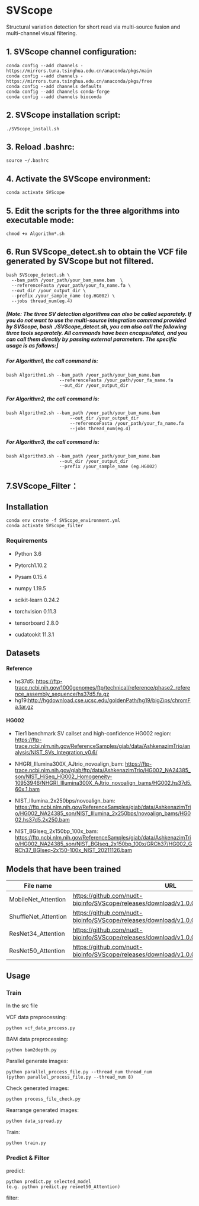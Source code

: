 # SVScope
Structural variation detection for short read via multi-source fusion and multi-channel visual filtering.

## 1. SVScope channel configuration:

```
conda config --add channels - https://mirrors.tuna.tsinghua.edu.cn/anaconda/pkgs/main
conda config --add channels - https://mirrors.tuna.tsinghua.edu.cn/anaconda/pkgs/free
conda config --add channels defaults
conda config --add channels conda-forge
conda config --add channels bioconda
```

## 2. SVScope installation script:

```
./SVScope_install.sh
```

## 3. Reload .bashrc:

```
source ~/.bashrc
```

## 4. Activate the SVScope environment:

```
conda activate SVScope
```

## 5. Edit the scripts for the three algorithms into executable mode:

```
chmod +x Algorithm*.sh
```

## 6. Run SVScope_detect.sh to obtain the VCF file generated by SVScope but not filtered.

```
bash SVScope_detect.sh \
  --bam_path /your_path/your_bam_name.bam  \
  --referenceFasta /your_path/your_fa_name.fa \
  --out_dir /your_output_dir \
  --prefix /your_sample_name (eg.HG002) \
  --jobs thread_num(eg.4)
```

##### [Note: The three SV detection algorithms can also be called separately. If you do not want to use the multi-source integration command provided by SVScope, bash ./SVScope_detect.sh, you can also call the following three tools separately. All commands have been encapsulated, and you can call them directly by passing external parameters. The specific usage is as follows:]

##### For Algorithm1, the call command is:

```
bash Algorithm1.sh --bam_path /your_path/your_bam_name.bam 
					--referenceFasta /your_path/your_fa_name.fa
					--out_dir /your_output_dir
```

##### For Algorithm2, the call command is:

```
bash Algorithm2.sh --bam_path /your_path/your_bam_name.bam 
						--out_dir /your_output_dir
						--referenceFasta /your_path/your_fa_name.fa 
						--jobs thread_num(eg.4)
```

##### For Algorithm3, the call command is:

```
bash Algorithm3.sh --bam_path /your_path/your_bam_name.bam 
					--out_dir /your_output_dir
					--prefix /your_sample_name (eg.HG002)
```



## 7.SVScope_Filter：

## Installation

```
conda env create -f SVScope_environment.yml
conda activate SVScope_filter
```

### Requirements

- Python 3.6                                                           

- Pytorch1.10.2

- Pysam 0.15.4

- numpy 1.19.5

- scikit-learn 0.24.2

- torchvision 0.11.3 

- tensorboard 2.8.0

- cudatookit 11.3.1

## Datasets

#### Reference

- hs37d5: https://ftp-trace.ncbi.nih.gov/1000genomes/ftp/technical/reference/phase2_reference_assembly_sequence/hs37d5.fa.gz
- hg19:http://hgdownload.cse.ucsc.edu/goldenPath/hg19/bigZips/chromFa.tar.gz

#### HG002

- Tier1 benchmark SV callset and high-confidence HG002 region: https://ftp-trace.ncbi.nlm.nih.gov/ReferenceSamples/giab/data/AshkenazimTrio/analysis/NIST_SVs_Integration_v0.6/

- NHGRI_Illumina300X_AJtrio_novoalign_bam: https://ftp-trace.ncbi.nlm.nih.gov/giab/ftp/data/AshkenazimTrio/HG002_NA24385_son/NIST_HiSeq_HG002_Homogeneity-10953946/NHGRI_Illumina300X_AJtrio_novoalign_bams/HG002.hs37d5.60x.1.bam
- NIST_Illumina_2x250bps/novoalign_bam: https://ftp.ncbi.nlm.nih.gov/ReferenceSamples/giab/data/AshkenazimTrio/HG002_NA24385_son/NIST_Illumina_2x250bps/novoalign_bams/HG002.hs37d5.2x250.bam 
- NIST_BGIseq_2x150bp_100x_bam: https://ftp.ncbi.nlm.nih.gov/ReferenceSamples/giab/data/AshkenazimTrio/HG002_NA24385_son/NIST_BGIseq_2x150bp_100x/GRCh37/HG002_GRCh37_BGIseq-2x150-100x_NIST_20211126.bam 

## Models that have been trained

| File name            | URL                                                          |
| -------------------- | ------------------------------------------------------------ |
| MobileNet_Attention  | https://github.com/nudt-bioinfo/SVScope/releases/download/v1.0.0/MobileNet_Attention.ckpt |
| ShuffleNet_Attention | https://github.com/nudt-bioinfo/SVScope/releases/download/v1.0.0/ShuffleNet_Attention.ckpt |
| ResNet34_Attention   | https://github.com/nudt-bioinfo/SVScope/releases/download/v1.0.0/ResNet34_Attention.ckpt |
| ResNet50_Attention   | https://github.com/nudt-bioinfo/SVScope/releases/download/v1.0.0/ResNet50_Attention.ckpt |

## Usage

### Train

In the src file

VCF data preprocessing:

```
python vcf_data_process.py
```

BAM data preprocessing:

```
python bam2depth.py
```

Parallel generate images:

```
python parallel_process_file.py --thread_num thread_num  
(python parallel_process_file.py --thread_num 8)
```

Check generated images:

```
python process_file_check.py
```

Rearrange generated images:

```
python data_spread.py
```

Train:

```
python train.py
```

### Predict & Filter

predict:

```
python predict.py selected_model
(e.g. python predict.py resnet50_Attention)
```

filter:
